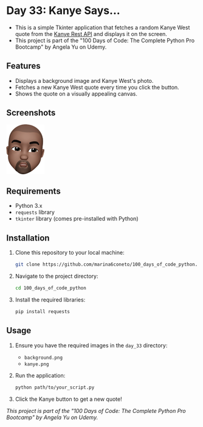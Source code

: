# Day 33: Kanye Says...

- This is a simple Tkinter application that fetches a random Kanye West quote from the [Kanye Rest API](https://kanye.rest) and displays it on the screen.
- This project is part of the "100 Days of Code: The Complete Python Pro Bootcamp" by Angela Yu on Udemy.

## Features

- Displays a background image and Kanye West's photo.
- Fetches a new Kanye West quote every time you click the button.
- Shows the quote on a visually appealing canvas.

## Screenshots

![App Screenshot](day_33/kanye.png) 

## Requirements

- Python 3.x
- `requests` library
- `tkinter` library (comes pre-installed with Python)

## Installation

1. Clone this repository to your local machine:

    ```bash
    git clone https://github.com/marina6coneto/100_days_of_code_python.git
    ```

2. Navigate to the project directory:

    ```bash
    cd 100_days_of_code_python
    ```

3. Install the required libraries:

    ```bash
    pip install requests
    ```

## Usage

1. Ensure you have the required images in the `day_33` directory:
   - `background.png`
   - `kanye.png`

2. Run the application:

    ```bash
    python path/to/your_script.py
    ```

3. Click the Kanye button to get a new quote!

*This project is part of the "100 Days of Code: The Complete Python Pro Bootcamp" by Angela Yu on Udemy.*

